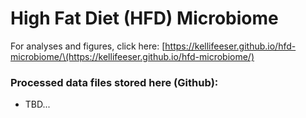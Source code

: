 # High Fat Diet (HFD) Microbiome


For analyses and figures, click here: [https://kellifeeser.github.io/hfd-microbiome/\(https://kellifeeser.github.io/hfd-microbiome/)

### Processed data files stored here (Github):

-   TBD...
